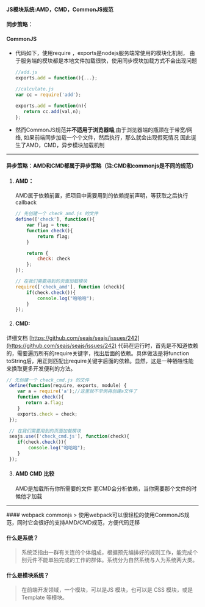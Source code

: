 #### JS模块系统:AMD，CMD，CommonJS规范
#### 同步策略：
#### CommonJS
  - 代码如下，使用require ，exports是nodejs服务端常使用的模块化机制，
    由于服务端的模块都是本地文件加载很快，使用同步模块加载方式不会出现问题
    ```js
    //add.js
    exports.add = function(){...};

    //calculate.js
    var cc = require('add');

    exports.add = function(n){
       return cc.add(val,n);
    };
    ```

  - 然而CommonJS规范并**不适用于浏览器端**,由于浏览器端的瓶颈在于带宽/网络,
  如果前端同步加载一个个文件，然后执行，那么就会出现假死情况
  因此诞生了AMD，CMD，异步模块加载机制

<hr/>

#### 异步策略：AMD和CMD都属于异步策略（注:CMD和commonjs是不同的规范）
1. #### AMD：
    AMD属于依赖前置，把项目中需要用到的依赖提前声明，等获取之后执行callback

    ```js
    // 先创建一个 check_amd.js 的文件
    define(['check'], function(){
        var flag = true;
        function check(){
            return flag;
        }

        return {
            check: check
        };
    });

    // 在我们需要用到的页面加载模块
    require(['check_amd'], function (check){
        if(check.check()){
            console.log("哈哈哈");
        }
    });
    ```

2. #### CMD:
  详细文档 [https://github.com/seajs/seajs/issues/242](https://github.com/seajs/seajs/issues/242)
   代码在运行时，首先是不知道依赖的，需要遍历所有的require关键字，找出后面的依赖。具体做法是将function toString后，用正则匹配出require关键字后面的依赖。显然，这是一种牺牲性能来换取更多开发便利的方法。
   ```js
   // 先创建一个 check_cmd.js 的文件
    define(function(require, exports, module) {
       var a = require('a');//这里就不举例再创建a文件了
       function check(){
          return a.flag;
       }
       exports.check = check;
    });

    // 在我们需要用到的页面加载模块
    seajs.use(['check_cmd.js'], function(check){
       if(check.check()){
           console.log("哈哈哈");
       }
    });
  ```

3. #### AMD CMD 比较
   AMD是加载所有你所需要的文件
   而CMD会分析依赖，当你需要那个文件的时候他才加载

<hr/>
#### webpack commonjs
> 使用webpack可以很轻松的使用CommonJS规范，同时它会很好的支持AMD/CMD规范，方便代码迁移

#### 什么是系统？
> 系统泛指由一群有关连的个体组成，根据预先编排好的规则工作，能完成个别元件不能单独完成的工作的群体。系统分为自然系统与人为系统两大类。

#### 什么是模块系统？
> 在前端开发领域，一个模块，可以是JS 模块，也可以是 CSS 模块，或是 Template 等模块。
>
